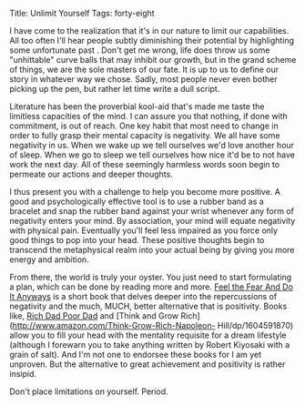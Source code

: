 Title: Unlimit Yourself
Tags: forty-eight

I have come to the realization that it's in our nature to limit our
capabilities. All too often I'll hear people subtly diminishing their
potential by highlighting some unfortunate past . Don't get me wrong, life
does throw us some "unhittable" curve balls that may inhibit our growth, but
in the grand scheme of things, we are the sole masters of our fate. It is up
to us to define our story in whatever way we chose. Sadly, most people never
even bother picking up the pen, but rather let time write a dull script.



Literature has been the proverbial kool-aid that's made me taste the limitless
capacities of the mind. I can assure you that nothing, if done with
commitment, is out of reach. One key habit that most need to change in order
to fully grasp their mental capacity is negativity. We all have some
negativity in us. When we wake up we tell ourselves we'd love another hour of
sleep. When we go to sleep we tell ourselves how nice it'd be to not have work
the next day. All of these seemingly harmless words soon begin to permeate our
actions and deeper thoughts.



I thus present you with a challenge to help you become more positive. A good
and psychologically effective tool is to use a rubber band as a bracelet and
snap the rubber band against your wrist whenever any form of negativity enters
your mind. By association, your mind will equate negativity with physical
pain. Eventually you'll feel less impaired as you force only good things to
pop into your head. These positive thoughts begin to transcend the
metaphysical realm into your actual being by giving you more energy and
ambition.



From there, the world is truly your oyster. You just need to start formulating
a plan, which can be done by reading more and more. [Feel the Fear And Do It
Anyways](http://www.amazon.com/Feel-Fear-Do-Anyway/dp/0345487427) is a short
book that delves deeper into the repercussions of negativity and the much,
MUCH, better alternative that is positivity. Books like, [Rich Dad Poor
Dad](http://www.amazon.ca/Rich-Dad-Poor-Money-That-Miniature/dp/0762434279)
and [Think and Grow Rich](http://www.amazon.com/Think-Grow-Rich-Napoleon-
Hill/dp/1604591870) allow you to fill your head with the mentality requisite
for a dream lifestyle (although I forewarn you to take anything written by
Robert Kiyosaki with a grain of salt). And I'm not one to endorsee these books
for I am yet unproven. But the alternative to great achievement and positivity
is rather insipid.



Don't place limitations on yourself. Period.

